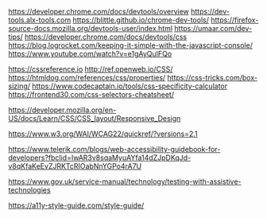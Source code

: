 <!-- dev tools -->
https://developer.chrome.com/docs/devtools/overview
https://dev-tools.alx-tools.com
https://blittle.github.io/chrome-dev-tools/
https://firefox-source-docs.mozilla.org/devtools-user/index.html
https://umaar.com/dev-tips/
https://developer.chrome.com/docs/devtools/css
https://blog.logrocket.com/keeping-it-simple-with-the-javascript-console/
https://www.youtube.com/watch?v=e1gAyQuIFQo



<!-- css -->
https://cssreference.io
http://ref.openweb.io/CSS/
https://htmldog.com/references/css/properties/
https://css-tricks.com/box-sizing/
https://www.codecaptain.io/tools/css-specificity-calculator
https://frontend30.com/css-selectors-cheatsheet/

 <!-- 0x03. Responsive design -->
https://developer.mozilla.org/en-US/docs/Learn/CSS/CSS_layout/Responsive_Design

<!-- Accessibility -->
https://www.w3.org/WAI/WCAG22/quickref/?versions=2.1

https://www.telerik.com/blogs/web-accessibility-guidebook-for-developers?fbclid=IwAR3v8sqaMyuAYfa14dZJpDKqJd-v8qKfaKeEvZJRKTcRIOabNnYGPo4rA7U

https://www.gov.uk/service-manual/technology/testing-with-assistive-technologies

https://a11y-style-guide.com/style-guide/

<!-- r -->